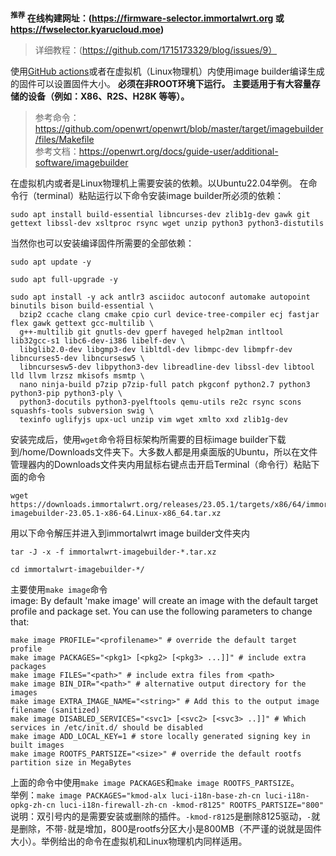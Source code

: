 **<sup>推荐</sup> 在线构建网址：(https://firmware-selector.immortalwrt.org 或 https://fwselector.kyarucloud.moe)**
> 详细教程：(https://github.com/1715173329/blog/issues/9）

使用[GitHub actions](https://github.com/science2468/immortalwrt-IB/blob/main/.github/workflows/immortalwrt-imagebuilder-x64.yml)或者在虚拟机（Linux物理机）内使用image builder编译生成的固件可以设置固件大小。 **必须在非ROOT环境下运行。** **主要适用于有大容量存储的设备（例如：X86、R2S、H28K 等等）。** 
>参考命令：https://github.com/openwrt/openwrt/blob/master/target/imagebuilder/files/Makefile \
>参考文档：https://openwrt.org/docs/guide-user/additional-software/imagebuilder

在虚拟机内或者是Linux物理机上需要安装的依赖。以Ubuntu22.04举例。
在命令行（terminal）粘贴运行以下命令安装image builder所必须的依赖：
```
sudo apt install build-essential libncurses-dev zlib1g-dev gawk git gettext libssl-dev xsltproc rsync wget unzip python3 python3-distutils
```
当然你也可以安装编译固件所需要的全部依赖：
```
sudo apt update -y
```
```
sudo apt full-upgrade -y
```
```
sudo apt install -y ack antlr3 asciidoc autoconf automake autopoint binutils bison build-essential \
  bzip2 ccache clang cmake cpio curl device-tree-compiler ecj fastjar flex gawk gettext gcc-multilib \
  g++-multilib git gnutls-dev gperf haveged help2man intltool lib32gcc-s1 libc6-dev-i386 libelf-dev \
  libglib2.0-dev libgmp3-dev libltdl-dev libmpc-dev libmpfr-dev libncurses5-dev libncursesw5 \
  libncursesw5-dev libpython3-dev libreadline-dev libssl-dev libtool lld llvm lrzsz mkisofs msmtp \
  nano ninja-build p7zip p7zip-full patch pkgconf python2.7 python3 python3-pip python3-ply \
  python3-docutils python3-pyelftools qemu-utils re2c rsync scons squashfs-tools subversion swig \
  texinfo uglifyjs upx-ucl unzip vim wget xmlto xxd zlib1g-dev
```
安装完成后，使用`wget`命令将目标架构所需要的目标image builder下载到/home/Downloads文件夹下。大多数人都是用桌面版的Ubuntu，所以在文件管理器内的Downloads文件夹内用鼠标右键点击开启Terminal（命令行）粘贴下面的命令
```
wget https://downloads.immortalwrt.org/releases/23.05.1/targets/x86/64/immortalwrt-imagebuilder-23.05.1-x86-64.Linux-x86_64.tar.xz
```
用以下命令解压并进入到immortalwrt image builder文件夹内
```
tar -J -x -f immortalwrt-imagebuilder-*.tar.xz
```
```
cd immortalwrt-imagebuilder-*/
```

主要使用`make image`命令\
image:
	By default 'make image' will create an image with the default
	target profile and package set. You can use the following parameters
	to change that:
 
	make image PROFILE="<profilename>" # override the default target profile
	make image PACKAGES="<pkg1> [<pkg2> [<pkg3> ...]]" # include extra packages
	make image FILES="<path>" # include extra files from <path>
	make image BIN_DIR="<path>" # alternative output directory for the images
	make image EXTRA_IMAGE_NAME="<string>" # Add this to the output image filename (sanitized)
	make image DISABLED_SERVICES="<svc1> [<svc2> [<svc3> ..]]" # Which services in /etc/init.d/ should be disabled
	make image ADD_LOCAL_KEY=1 # store locally generated signing key in built images
	make image ROOTFS_PARTSIZE="<size>" # override the default rootfs partition size in MegaBytes
上面的命令中使用`make image PACKAGES`和`make image ROOTFS_PARTSIZE`。\
举例：`make image PACKAGES="kmod-alx luci-i18n-base-zh-cn luci-i18n-opkg-zh-cn luci-i18n-firewall-zh-cn -kmod-r8125" ROOTFS_PARTSIZE="800"` \
说明：双引号内的是需要安装或删除的插件。`-kmod-r8125`是删除8125驱动，`-`就是删除，不带`-`就是增加，800是rootfs分区大小是800MB（不严谨的说就是固件大小）。举例给出的命令在虚拟机和Linux物理机内同样适用。
